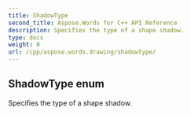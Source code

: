 ```yaml
---
title: ShadowType
second_title: Aspose.Words for C++ API Reference
description: Specifies the type of a shape shadow. 
type: docs
weight: 0
url: /cpp/aspose.words.drawing/shadowtype/
---
```

## ShadowType enum


Specifies the type of a shape shadow. 

